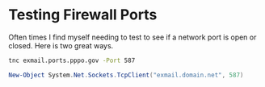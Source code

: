 # Testing Firewall Ports
Often times I find myself needing to test to see if a network port is open or closed. Here is two great ways.

```bat
tnc exmail.ports.pppo.gov -Port 587
```

```powershell
New-Object System.Net.Sockets.TcpClient("exmail.domain.net", 587)
```